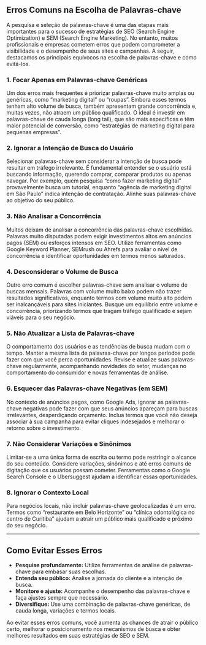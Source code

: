 
## Erros Comuns na Escolha de Palavras-chave

A pesquisa e seleção de palavras-chave é uma das etapas mais importantes para o sucesso de estratégias de SEO (Search Engine Optimization) e SEM (Search Engine Marketing). No entanto, muitos profissionais e empresas cometem erros que podem comprometer a visibilidade e o desempenho de seus sites e campanhas. A seguir, destacamos os principais equívocos na escolha de palavras-chave e como evitá-los.

### 1. Focar Apenas em Palavras-chave Genéricas

Um dos erros mais frequentes é priorizar palavras-chave muito amplas ou genéricas, como “marketing digital” ou “roupas”. Embora esses termos tenham alto volume de busca, também apresentam grande concorrência e, muitas vezes, não atraem um público qualificado. O ideal é investir em palavras-chave de cauda longa (long tail), que são mais específicas e têm maior potencial de conversão, como “estratégias de marketing digital para pequenas empresas”.

### 2. Ignorar a Intenção de Busca do Usuário

Selecionar palavras-chave sem considerar a intenção de busca pode resultar em tráfego irrelevante. É fundamental entender se o usuário está buscando informação, querendo comprar, comparar produtos ou apenas navegar. Por exemplo, quem pesquisa “como fazer marketing digital” provavelmente busca um tutorial, enquanto “agência de marketing digital em São Paulo” indica intenção de contratação. Alinhe suas palavras-chave ao objetivo do seu público.

### 3. Não Analisar a Concorrência

Muitos deixam de analisar a concorrência das palavras-chave escolhidas. Palavras muito disputadas podem exigir investimentos altos em anúncios pagos (SEM) ou esforços intensos em SEO. Utilize ferramentas como Google Keyword Planner, SEMrush ou Ahrefs para avaliar o nível de concorrência e identificar oportunidades em termos menos saturados.

### 4. Desconsiderar o Volume de Busca

Outro erro comum é escolher palavras-chave sem analisar o volume de buscas mensais. Palavras com volume muito baixo podem não trazer resultados significativos, enquanto termos com volume muito alto podem ser inalcançáveis para sites iniciantes. Busque um equilíbrio entre volume e concorrência, priorizando termos que tragam tráfego qualificado e sejam viáveis para o seu negócio.

### 5. Não Atualizar a Lista de Palavras-chave

O comportamento dos usuários e as tendências de busca mudam com o tempo. Manter a mesma lista de palavras-chave por longos períodos pode fazer com que você perca oportunidades. Revise e atualize suas palavras-chave regularmente, acompanhando novidades do setor, mudanças no comportamento do consumidor e novas ferramentas de análise.

### 6. Esquecer das Palavras-chave Negativas (em SEM)

No contexto de anúncios pagos, como Google Ads, ignorar as palavras-chave negativas pode fazer com que seus anúncios apareçam para buscas irrelevantes, desperdiçando orçamento. Inclua termos que você não deseja associar à sua campanha para evitar cliques indesejados e melhorar o retorno sobre o investimento.

### 7. Não Considerar Variações e Sinônimos

Limitar-se a uma única forma de escrita ou termo pode restringir o alcance do seu conteúdo. Considere variações, sinônimos e até erros comuns de digitação que os usuários possam cometer. Ferramentas como o Google Search Console e o Ubersuggest ajudam a identificar essas oportunidades.

### 8. Ignorar o Contexto Local

Para negócios locais, não incluir palavras-chave geolocalizadas é um erro. Termos como “restaurante em Belo Horizonte” ou “clínica odontológica no centro de Curitiba” ajudam a atrair um público mais qualificado e próximo do seu negócio.

---

## Como Evitar Esses Erros

- **Pesquise profundamente:** Utilize ferramentas de análise de palavras-chave para embasar suas escolhas.
- **Entenda seu público:** Analise a jornada do cliente e a intenção de busca.
- **Monitore e ajuste:** Acompanhe o desempenho das palavras-chave e faça ajustes sempre que necessário.
- **Diversifique:** Use uma combinação de palavras-chave genéricas, de cauda longa, variações e termos locais.

Ao evitar esses erros comuns, você aumenta as chances de atrair o público certo, melhorar o posicionamento nos mecanismos de busca e obter melhores resultados em suas estratégias de SEO e SEM.
```
